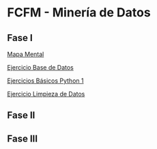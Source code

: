 # FCFM - Minería de Datos 

## Fase I

[Mapa Mental](https://github.com/LindaRequenes/Mineria_de_datos/blob/main/MapaMental_1_1854552.pdf)

[Ejercicio Base de Datos](https://github.com/JisbethDiaz/FCFM_Miner-a_de_Datos/blob/Miner%C3%ADa-de-datos/Equipo_4-Ejercicio%20base%20de%20datos.pdf)

[Ejercicios Básicos Python 1](https://github.com/LindaRequenes/Mineria_de_datos/blob/main/Ej_Python_1854552.ipynb)

[Ejercicio Limpieza de Datos](https://github.com/mayorga09/Mineria_de_Datos/blob/main/Ej_Limpieza_Equipo4.ipynb)

## Fase II


## Fase III
